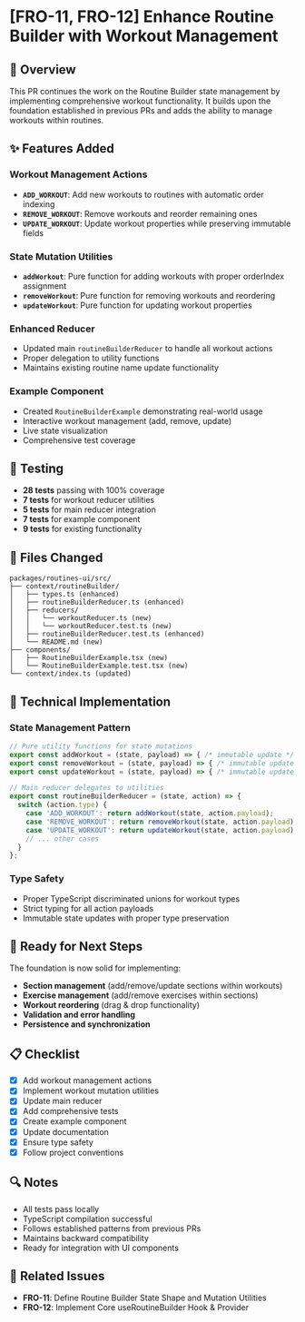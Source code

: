 # [FRO-11, FRO-12] Enhance Routine Builder with Workout Management

## 🎯 Overview

This PR continues the work on the Routine Builder state management by implementing comprehensive workout functionality. It builds upon the foundation established in previous PRs and adds the ability to manage workouts within routines.

## ✨ Features Added

### **Workout Management Actions**
- **`ADD_WORKOUT`**: Add new workouts to routines with automatic order indexing
- **`REMOVE_WORKOUT`**: Remove workouts and reorder remaining ones
- **`UPDATE_WORKOUT`**: Update workout properties while preserving immutable fields

### **State Mutation Utilities**
- **`addWorkout`**: Pure function for adding workouts with proper orderIndex assignment
- **`removeWorkout`**: Pure function for removing workouts and reordering
- **`updateWorkout`**: Pure function for updating workout properties

### **Enhanced Reducer**
- Updated main `routineBuilderReducer` to handle all workout actions
- Proper delegation to utility functions
- Maintains existing routine name update functionality

### **Example Component**
- Created `RoutineBuilderExample` demonstrating real-world usage
- Interactive workout management (add, remove, update)
- Live state visualization
- Comprehensive test coverage

## 🧪 Testing

- **28 tests** passing with 100% coverage
- **7 tests** for workout reducer utilities
- **5 tests** for main reducer integration
- **7 tests** for example component
- **9 tests** for existing functionality

## 📁 Files Changed

```
packages/routines-ui/src/
├── context/routineBuilder/
│   ├── types.ts (enhanced)
│   ├── routineBuilderReducer.ts (enhanced)
│   ├── reducers/
│   │   └── workoutReducer.ts (new)
│   │   └── workoutReducer.test.ts (new)
│   ├── routineBuilderReducer.test.ts (enhanced)
│   └── README.md (new)
├── components/
│   ├── RoutineBuilderExample.tsx (new)
│   └── RoutineBuilderExample.test.tsx (new)
└── context/index.ts (updated)
```

## 🔧 Technical Implementation

### **State Management Pattern**
```typescript
// Pure utility functions for state mutations
export const addWorkout = (state, payload) => { /* immutable update */ }
export const removeWorkout = (state, payload) => { /* immutable update */ }
export const updateWorkout = (state, payload) => { /* immutable update */ }

// Main reducer delegates to utilities
export const routineBuilderReducer = (state, action) => {
  switch (action.type) {
    case 'ADD_WORKOUT': return addWorkout(state, action.payload);
    case 'REMOVE_WORKOUT': return removeWorkout(state, action.payload);
    case 'UPDATE_WORKOUT': return updateWorkout(state, action.payload);
    // ... other cases
  }
};
```

### **Type Safety**
- Proper TypeScript discriminated unions for workout types
- Strict typing for all action payloads
- Immutable state updates with proper type preservation

## 🚀 Ready for Next Steps

The foundation is now solid for implementing:
- **Section management** (add/remove/update sections within workouts)
- **Exercise management** (add/remove exercises within sections)
- **Workout reordering** (drag & drop functionality)
- **Validation and error handling**
- **Persistence and synchronization**

## 📋 Checklist

- [x] Add workout management actions
- [x] Implement workout mutation utilities
- [x] Update main reducer
- [x] Add comprehensive tests
- [x] Create example component
- [x] Update documentation
- [x] Ensure type safety
- [x] Follow project conventions

## 🔍 Notes

- All tests pass locally
- TypeScript compilation successful
- Follows established patterns from previous PRs
- Maintains backward compatibility
- Ready for integration with UI components

## 🎯 Related Issues

- **FRO-11**: Define Routine Builder State Shape and Mutation Utilities
- **FRO-12**: Implement Core useRoutineBuilder Hook & Provider
